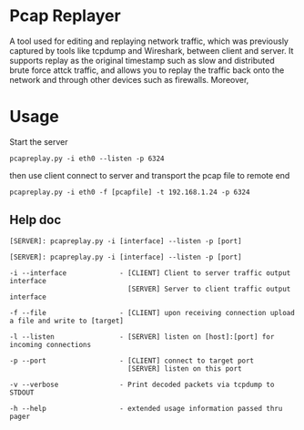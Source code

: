 # Pcap Replayer
A tool used for editing and replaying network traffic, which was previously captured by tools like tcpdump and 	Wireshark, between client and server. It supports replay as the original timestamp such as slow and distributed brute force attck traffic, and allows you to replay the traffic back onto the network and through other devices such as firewalls. Moreover, 
# Usage
Start the server
```
pcapreplay.py -i eth0 --listen -p 6324
```
then use client connect to server and transport the pcap file to remote end
```
pcapreplay.py -i eth0 -f [pcapfile] -t 192.168.1.24 -p 6324
```
## Help doc
```
[SERVER]: pcapreplay.py -i [interface] --listen -p [port]

[SERVER]: pcapreplay.py -i [interface] --listen -p [port]

-i --interface             - [CLIENT] Client to server traffic output interface
                             [SERVER] Server to client traffic output interface
                             
-f --file                  - [CLIENT] upon receiving connection upload a file and write to [target]

-l --listen                - [SERVER] listen on [host]:[port] for incoming connections

-p --port                  - [CLIENT] connect to target port
                             [SERVER] listen on this port

-v --verbose               - Print decoded packets via tcpdump to STDOUT

-h --help                  - extended usage information passed thru pager                         
```
